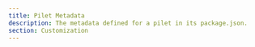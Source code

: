 ```yaml
---
title: Pilet Metadata
description: The metadata defined for a pilet in its package.json.
section: Customization
---
```

